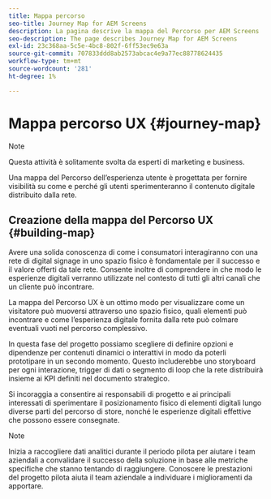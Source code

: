 ```yaml
---
title: Mappa percorso
seo-title: Journey Map for AEM Screens
description: La pagina descrive la mappa del Percorso per AEM Screens
seo-description: The page describes Journey Map for AEM Screens
exl-id: 23c368aa-5c5e-4bc8-802f-6ff53ec9e63a
source-git-commit: 707833ddd8ab2573abcac4e9a77ec88778624435
workflow-type: tm+mt
source-wordcount: '281'
ht-degree: 1%

---
```


# Mappa percorso UX {#journey-map}

>[!NOTE]
>
>Questa attività è solitamente svolta da esperti di marketing e business.

Una mappa del Percorso dell’esperienza utente è progettata per fornire visibilità su come e perché gli utenti sperimenteranno il contenuto digitale distribuito dalla rete.

## Creazione della mappa del Percorso UX {#building-map}

Avere una solida conoscenza di come i consumatori interagiranno con una rete di digital signage in uno spazio fisico è fondamentale per il successo e il valore offerti da tale rete. Consente inoltre di comprendere in che modo le esperienze digitali verranno utilizzate nel contesto di tutti gli altri canali che un cliente può incontrare.

La mappa del Percorso UX è un ottimo modo per visualizzare come un visitatore può muoversi attraverso uno spazio fisico, quali elementi può incontrare e come l’esperienza digitale fornita dalla rete può colmare eventuali vuoti nel percorso complessivo.

In questa fase del progetto possiamo scegliere di definire opzioni e dipendenze per contenuti dinamici o interattivi in modo da poterli prototipare in un secondo momento. Questo includerebbe uno storyboard per ogni interazione, trigger di dati o segmento di loop che la rete distribuirà insieme ai KPI definiti nel documento strategico.

Si incoraggia a consentire ai responsabili di progetto e ai principali interessati di sperimentare il posizionamento fisico di elementi digitali lungo diverse parti del percorso di store, nonché le esperienze digitali effettive che possono essere consegnate.

>[!NOTE]
> Inizia a raccogliere dati analitici durante il periodo pilota per aiutare i team aziendali a convalidare il successo della soluzione in base alle metriche specifiche che stanno tentando di raggiungere. Conoscere le prestazioni del progetto pilota aiuta il team aziendale a individuare i miglioramenti da apportare.
